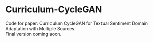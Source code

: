 # Curriculum-CycleGAN
Code for paper: Curriculum CycleGAN for Textual Sentiment Domain Adaptation with Multiple Sources.  
Final version coming soon.

